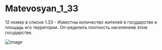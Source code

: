 # Matevosyan_1_33
12 номер в списке
1.33  -    Известны количество жителей в государстве и площадь его территории. Оп-ределить плотность населенияв этом государстве.   



![image](https://user-images.githubusercontent.com/113889057/193569129-6b3547dc-9cd5-4c83-82e4-4b088704869f.png)
